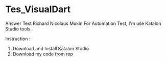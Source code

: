 # Tes_VisualDart
Answer Test Richard Nicolaus Mukin
For Automation Test, I'm use Katalon Studio tools.

Instruction :
1. Download and Install Katalon Studio
2. Download my code from rep

